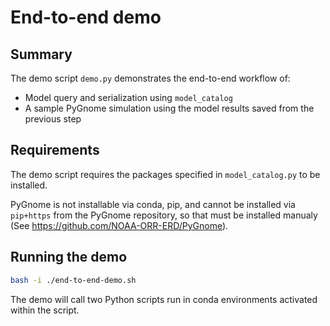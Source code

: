 # End-to-end demo

## Summary

The demo script `demo.py` demonstrates the end-to-end workflow of:

- Model query and serialization using `model_catalog`
- A sample PyGnome simulation using the model results saved from the previous step

## Requirements

The demo script requires the packages specified in `model_catalog.py` to be installed.

PyGnome is not installable via conda, pip, and cannot be installed via `pip+https` from the PyGnome repository,
so that must be installed manualy (See https://github.com/NOAA-ORR-ERD/PyGnome).

## Running the demo

```bash
bash -i ./end-to-end-demo.sh
```

The demo will call two Python scripts run in conda environments activated within the script.